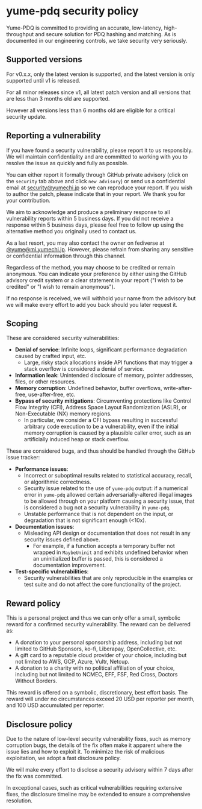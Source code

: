 # yume-pdq security policy

Yume-PDQ is committed to providing an accurate, low-latency, high-throughput and secure solution for PDQ hashing and matching.
As is documented in our engineering controls, we take security very seriously.

## Supported versions

For v0.x.x, only the latest version is supported, and the latest version is only supported until v1 is released.

For all minor releases since v1, all latest patch version and all versions that are less than 3 months old are supported.

However all versions less than 6 months old are eligible for a critical security update.

## Reporting a vulnerability

If you have found a security vulnerability, please report it to us responsibly. We will maintain confidentiality and are committed to working with you to resolve the issue as quickly and fully as possible.

You can either report it formally through GitHub private advisory (click on the `security` tab above and click `new advisory`) or send us a confidential email at [security@yumechi.jp](mailto:security@yumechi.jp) so we can reproduce your report. 
If you wish to author the patch, please indicate that in your report. We thank you for your contribution.


We aim to acknowledge and produce a preliminary response to all vulnerability reports within 5 business days. If you did not receive a response within 5 business days, please feel free to follow up using the alternative method you originally used to contact us. 

As a last resort, you may also contact the owner on fediverse at [@yume@mi.yumechi.jp](https://mi.yumechi.jp/@yume). However, please refrain from sharing any sensitive or confidential information through this channel.

Regardless of the method, you may choose to be credited or remain anonymous. You can indicate your preference by either using the GitHub advisory credit system or a clear statement in your report ("I wish to be credited" or "I wish to remain anonymous").

If no response is received, we will withhold your name from the advisory but we will make every effort to add you back should you later request it.

## Scoping 

These are considered security vulnerabilities:

- **Denial of service**: Infinite loops, significant performance degradation caused by crafted input, etc.
    - Large, risky stack allocations inside API functions that may trigger a stack overflow is considered a denial of service.
- **Information leak**: Unintended disclosure of memory, pointer addresses, files, or other resources.
- **Memory corruption**: Undefined behavior, buffer overflows, write-after-free, use-after-free, etc.
- **Bypass of security mitigations**: Circumventing protections like Control Flow Integrity (CFI), Address Space Layout Randomization (ASLR), or Non-Executable (NX) memory regions.
    - In particular, we consider a CFI bypass resulting in successful arbitrary code execution to be a vulnerability, even if the initial memory corruption is caused by a plausible caller error, such as an artificially induced heap or stack overflow.


These are considered bugs, and thus should be handled through the GitHub issue tracker:

- **Performance issues**:
    - Incorrect or suboptimal results related to statistical accuracy, recall, or algorithmic correctness. 
    - Security issue related to the use of `yume-pdq` output: if a numerical error in `yume-pdq` allowed certain adversarially-altered illegal images to be allowed through on your platform causing a security issue, that is considered a bug not a security vulnerability in `yume-pdq`.
    - Unstable performance that is not dependent on the input, or degradation that is not significant enough (<10x).
- **Documentation issues**:
    - Misleading API design or documentation that does not result in any security issues defined above.
        - For example, if a function accepts a temporary buffer not wrapped in `MaybeUninit` and exhibits undefined behavior when an uninitialized buffer is passed, this is considered a documentation improvement.
- **Test-specific vulnerabilities**:
    - Security vulnerabilities that are only reproducible in the examples or test suite and do not affect the core functionality of the project.

## Reward policy

This is a personal project and thus we can only offer a small, symbolic reward for a confirmed security vulnerability. The reward can be delivered as:
- A donation to your personal sponsorship address, including but not limited to GitHub Sponsors, ko-fi, Liberapay, OpenCollective, etc.
- A gift card to a reputable cloud provider of your choice, including but not limited to AWS, GCP, Azure, Vultr, Netcup.
- A donation to a charity with no political affiliation of your choice, including but not limited to NCMEC, EFF, FSF, Red Cross, Doctors Without Borders.

This reward is offered on a symbolic, discretionary, best effort basis. The reward will under no circumstances exceed 20 USD per reporter per month, and 100 USD accumulated per reporter.

## Disclosure policy

Due to the nature of low-level security vulnerability fixes, such as memory corruption bugs, the details of the fix often make it apparent where the issue lies and how to exploit it. To minimize the risk of malicious exploitation, we adopt a fast disclosure policy.
 
We will make every effort to disclose a security advisory within 7 days after the fix was committed.

In exceptional cases, such as critical vulnerabilities requiring extensive fixes, the disclosure timeline may be extended to ensure a comprehensive resolution.